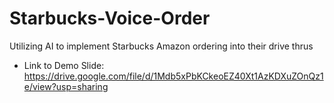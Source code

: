 # Starbucks-Voice-Order
Utilizing AI to implement Starbucks Amazon ordering into their drive thrus
- Link to Demo Slide: https://drive.google.com/file/d/1Mdb5xPbKCkeoEZ40Xt1AzKDXuZOnQz1e/view?usp=sharing
